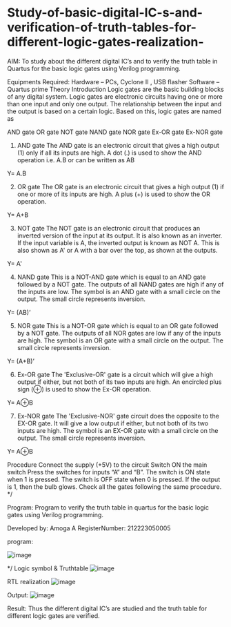 # Study-of-basic-digital-IC-s-and-verification-of-truth-tables-for-different-logic-gates-realization-
 AIM:
To study about the different digital IC’s and to verify the truth table in Quartus for the basic logic gates using Verilog programming.

Equipments Required:
Hardware – PCs, Cyclone II , USB flasher
Software – Quartus prime
Theory
Introduction
Logic gates are the basic building blocks of any digital system. Logic gates are electronic circuits having one or more than one input and only one output. The relationship between the input and the output is based on a certain logic. Based on this, logic gates are named as

AND gate
OR gate
NOT gate
NAND gate
NOR gate
Ex-OR gate
Ex-NOR gate
1) AND gate
The AND gate is an electronic circuit that gives a high output (1) only if all its inputs are high. A dot (.) is used to show the AND operation i.e. A.B or can be written as AB

Y= A.B

2) OR gate
The OR gate is an electronic circuit that gives a high output (1) if one or more of its inputs are high. A plus (+) is used to show the OR operation.

Y= A+B

3) NOT gate
The NOT gate is an electronic circuit that produces an inverted version of the input at its output. It is also known as an inverter. If the input variable is A, the inverted output is known as NOT A. This is also shown as A' or A with a bar over the top, as shown at the outputs.

Y= A'

4) NAND gate
This is a NOT-AND gate which is equal to an AND gate followed by a NOT gate. The outputs of all NAND gates are high if any of the inputs are low. The symbol is an AND gate with a small circle on the output. The small circle represents inversion.

Y= (AB)’

5) NOR gate
This is a NOT-OR gate which is equal to an OR gate followed by a NOT gate. The outputs of all NOR gates are low if any of the inputs are high. The symbol is an OR gate with a small circle on the output. The small circle represents inversion.

Y= (A+B)’

6) Ex-OR gate
The 'Exclusive-OR' gate is a circuit which will give a high output if either, but not both of its two inputs are high. An encircled plus sign (⊕) is used to show the Ex-OR operation.

Y= A⊕B

7) Ex-NOR gate
The 'Exclusive-NOR' gate circuit does the opposite to the EX-OR gate. It will give a low output if either, but not both of its two inputs are high. The symbol is an EX-OR gate with a small circle on the output. The small circle represents inversion.

Y= A⊕B

Procedure
Connect the supply (+5V) to the circuit
Switch ON the main switch
Press the switches for inputs “A” and “B”. The switch is ON state when 1 is pressed. The switch is OFF state when 0 is pressed.
If the output is 1, then the bulb glows.
Check all the gates following the same procedure.
*/

Program:
Program to verify the truth table in quartus for the basic logic gates using Verilog programming.

Developed by: Amoga A
RegisterNumber:  212223050005

program:

![image](https://github.com/Amogaannadurai/Study-of-basic-digital-IC-s-and-verification-of-truth-tables-for-different-logic-gates-realization-/assets/148233865/bdd1a708-c3e6-48b8-bf97-56c557a6e783)
 
*/
Logic symbol & Truthtable
![image](https://github.com/Amogaannadurai/Study-of-basic-digital-IC-s-and-verification-of-truth-tables-for-different-logic-gates-realization-/assets/148233865/632cb7d9-1ee6-4382-9be2-d8b3dd7ffe5c)


RTL realization
![image](https://github.com/Amogaannadurai/Study-of-basic-digital-IC-s-and-verification-of-truth-tables-for-different-logic-gates-realization-/assets/148233865/18e3bda1-11ea-4bb0-8c95-b9d340930f84)


Output:
![image](https://github.com/Amogaannadurai/Study-of-basic-digital-IC-s-and-verification-of-truth-tables-for-different-logic-gates-realization-/assets/148233865/aff83835-0599-4f46-b140-f80260711481)



Result:
Thus the different digital IC’s are studied and the truth table for different logic gates are verified.
